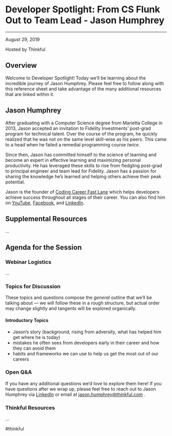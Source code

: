 # Developer Spotlight: From CS Flunk Out to Team Lead - Jason Humphrey
-------
August 29, 2019

Hosted by Thinkful

## Overview
Welcome to Developer Spotlight! Today we’ll be learning about the incredible journey of Jason Humphrey. Please feel free to follow along with this reference sheet and take advantage of the many additional resources that are linked within it.

## Jason Humphrey  
After graduating with a Computer Science degree from Marietta College in 2013, Jason accepted an invitation to Fidelity Investments’ post-grad program for technical talent. Over the course of the program, he quickly realized that he was not on the same level skill-wise as his peers. This came to a head when he failed a remedial programming course *twice*. 

Since then, Jason has committed himself to the science of learning and become an expert in effective learning and maximizing personal productivity. He has leveraged these skills to rise from fledgling post-grad to principal engineer and team lead for Fidelity. Jason has a passion for sharing the knowledge he’s learned and helping others achieve their peak potential.

Jason is the founder of [Coding Career Fast Lane](https://www.thecodingcareerfastlane.com) which helps developers achieve success throughout all stages of their career. You can also find him on [YouTube](https://www.youtube.com/channel/UCGiy8wPL_wmyiPQbYlhdrUw), [Facebook](https://www.facebook.com/jasonhumphreyofficial/), and [LinkedIn](https://www.linkedin.com/in/jason-humphrey-87b26954/).

## Supplemental Resources
…

## Agenda for the Session
### Webinar Logistics

…

### Topics for Discussion

These topics and questions compose the *general* outline that we’ll be talking about — we will follow these in a rough structure, but actual order may change slightly and tangents will be explored organically.

#### Introductory Topics

* Jason’s story (background, rising from adversity, what has helped him get where he is today)
* mistakes he often sees from developers early in their career and how they can avoid them
* habits and frameworks we can use to help us get the most out of our careers

### Open Q&A

If you have any additional questions we’d love to explore them here! If you have questions after we wrap up, please feel free to reach out to Jason Humphrey via  [LinkedIn](https://www.linkedin.com/in/jason-humphrey-87b26954/)  or email at  [jason.humphrey@thinkful.com](mailto:jason.humphrey@thinkful.com) .

### Thinkful Resources 

…

#thinkful